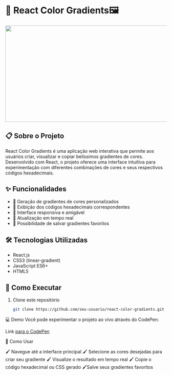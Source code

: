 # 🎨 React Color Gradients🖼️
<div align="center">
<img src="https://cdn.pixabay.com/photo/2015/04/29/19/43/course-746022_960_720.jpg"  width="800" height="300"/>
</div> 

## 📋 Sobre o Projeto
React Color Gradients é uma aplicação web interativa que permite aos usuários criar, visualizar e copiar belíssimos gradientes de cores. Desenvolvido com React, o projeto oferece uma interface intuitiva para experimentação com diferentes combinações de cores e seus respectivos códigos hexadecimais.

## ✨ Funcionalidades
- 🎯 Geração de gradientes de cores personalizados
- 📝 Exibição dos códigos hexadecimais correspondentes
- 📱 Interface responsiva e amigável
- 🔄 Atualização em tempo real
- 💾 Possibilidade de salvar gradientes favoritos

## 🛠️ Tecnologias Utilizadas
- React.js
- CSS3 (linear-gradient)
- JavaScript ES6+
- HTML5

## 🚀 Como Executar
1. Clone este repositório
   ```bash
   git clone https://github.com/seu-usuario/react-color-gradients.git
   
💻 Demo
Você pode experimentar o projeto ao vivo através do CodePen:

Link [para o CodePen](https://codepen.io/alunoteste/pen/ZYEXoKZ)

🎯 Como Usar

🖌️ Navegue até a interface principal
🖌️ Selecione as cores desejadas para criar seu gradiente
🖌️ Visualize o resultado em tempo real
🖌️ Copie o código hexadecimal ou CSS gerado
🖌️Salve seus gradientes favoritos

